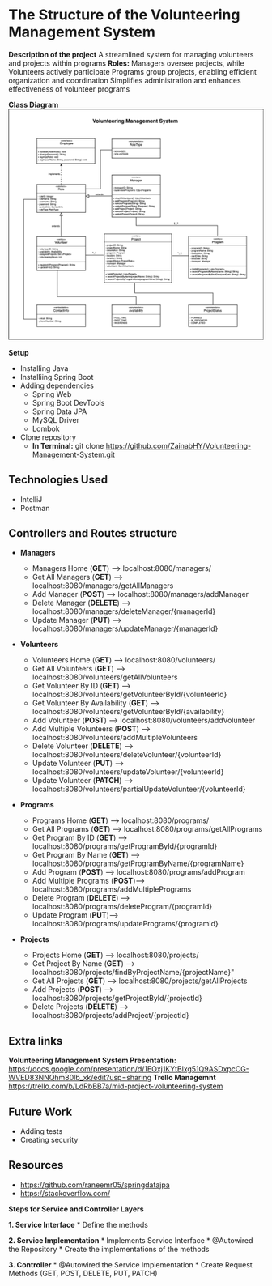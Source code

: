 # The Structure of the Volunteering Management System



**Description of the project**
A streamlined system for managing volunteers and projects within programs
**Roles:** Managers oversee projects, while Volunteers actively participate 
   Programs group projects, enabling efficient organization and coordination
Simplifies administration and enhances effectiveness of volunteer programs

**Class Diagram**
![alt text](https://github.com/ZainabHY/Volunteering-Management-System/blob/main/Volunteering%20Management%20System.png) 


**Setup**
* Installing Java
* Installiing Spring Boot
* Adding dependencies
   * Spring Web
   * Spring Boot DevTools
   * Spring Data JPA
   * MySQL Driver
   * Lombok
* Clone repository
   * **In Terminal:**
     git clone https://github.com/ZainabHY/Volunteering-Management-System.git

## Technologies Used
   * IntelliJ
   * Postman

## Controllers and Routes structure
   * **Managers**
     * Managers Home (**GET**) --> localhost:8080/managers/
     * Get All Managers (**GET**) --> localhost:8080/managers/getAllManagers
     * Add Manager (**POST**) --> localhost:8080/managers/addManager
     * Delete Manager (**DELETE**) --> localhost:8080/managers/deleteManager/{managerId}
     * Update Manager (**PUT**) --> localhost:8080/managers/updateManager/{managerId}
       
   * **Volunteers**
     * Volunteers Home (**GET**) --> localhost:8080/volunteers/
     * Get All Volunteers (**GET**) --> localhost:8080/volunteers/getAllVolunteers
     * Get Volunteer By ID (**GET**) --> localhost:8080/volunteers/getVolunteerById/{volunteerId}
     * Get Volunteer By Availability (**GET**) --> localhost:8080/volunteers/getVolunteerById/{availability}
     * Add Volunteer (**POST**) --> localhost:8080/volunteers/addVolunteer
     * Add Multiple Volunteers (**POST**) --> localhost:8080/volunteers/addMultipleVolunteers
     * Delete Volunteer (**DELETE**) --> localhost:8080/volunteers/deleteVolunteer/{volunteerId}
     * Update Volunteer (**PUT**) --> localhost:8080/volunteers/updateVolunteer/{volunteerId}
     * Update Volunteer (**PATCH**) --> localhost:8080/volunteers/partialUpdateVolunteer/{volunteerId}
    
   * **Programs**
     * Programs Home (**GET**) --> localhost:8080/programs/
     * Get All Programs (**GET**) --> localhost:8080/programs/getAllPrograms
     * Get Program By ID (**GET**) --> localhost:8080/programs/getProgramById/{programId}
     * Get Program By Name (**GET**) --> localhost:8080/programs/getProgramByName/{programName}
     * Add Program (**POST**) --> localhost:8080/programs/addProgram
     * Add Multiple Programs (**POST**)--> localhost:8080/programs/addMultiplePrograms
     * Delete Program (**DELETE**) --> localhost:8080/programs/deleteProgram/{programId}
     * Update Program (**PUT**)--> localhost:8080/programs/updatePrograms/{programId}
     
   * **Projects**
     * Projects Home (**GET**) --> localhost:8080/projects/
     * Get Project By Name (**GET**) --> localhost:8080/projects/findByProjectName/{projectName}"
     * Get All Projects (**GET**) --> localhost:8080/projects/getAllProjects
     * Add Projects (**POST**) --> localhost:8080/projects/getProjectById/{projectId}
     * Delete Projects (**DELETE**) --> localhost:8080/projects/addProject/{projectId}

## Extra links
   **Volunteering Management System Presentation:**
   https://docs.google.com/presentation/d/1EOxj1KYtBlxg51Q9ASDxpcCG-WVED83NNQhm80lb_xk/edit?usp=sharing
   **Trello Managemnt**
   https://trello.com/b/LdRbBB7a/mid-project-volunteering-system

## Future Work
   * Adding tests
   * Creating security

## Resources 
   * https://github.com/raneemr05/springdatajpa
   * https://stackoverflow.com/







**Steps for Service and Controller Layers**

**1. Service Interface**
    * Define the methods

**2. Service Implementation**
    * Implements Service Interface
    * @Autowired the Repository
    * Create the implementations of the methods

**3. Controller**
    * @Autowired the Service Implementation
    * Create Request Methods (GET, POST, DELETE, PUT, PATCH)
